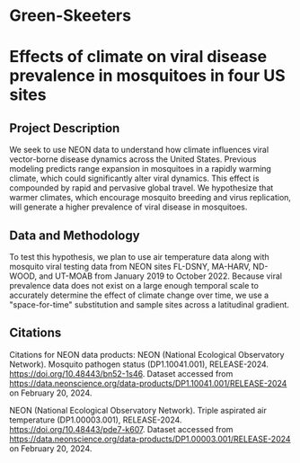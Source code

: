 # Green-Skeeters
# Effects of climate on viral disease prevalence in mosquitoes in four US sites

## Project Description
We seek to use NEON data to understand how climate influences viral vector-borne disease dynamics across the United States. Previous modeling predicts range expansion in mosquitoes in a rapidly warming climate, which could significantly alter viral dynamics. This effect is compounded by rapid and pervasive global travel. We hypothesize that warmer climates, which encourage mosquito breeding and virus replication, will generate a higher prevalence of viral disease in mosquitoes.

## Data and Methodology
To test this hypothesis, we plan to use air temperature data along with mosquito viral testing data from NEON sites FL-DSNY, MA-HARV, ND-WOOD, and UT-MOAB from January 2019 to October 2022. Because viral prevalence data does not exist on a large enough temporal scale to accurately determine the effect of climate change over time, we use a "space-for-time" substitution and sample sites across a latitudinal gradient. 

## Citations
Citations for NEON data products: 
NEON (National Ecological Observatory Network). Mosquito pathogen status (DP1.10041.001), RELEASE-2024. https://doi.org/10.48443/bn52-1s46. Dataset accessed from https://data.neonscience.org/data-products/DP1.10041.001/RELEASE-2024 on February 20, 2024.

NEON (National Ecological Observatory Network). Triple aspirated air temperature (DP1.00003.001), RELEASE-2024. https://doi.org/10.48443/pde7-k607. Dataset accessed from https://data.neonscience.org/data-products/DP1.00003.001/RELEASE-2024 on February 20, 2024.

